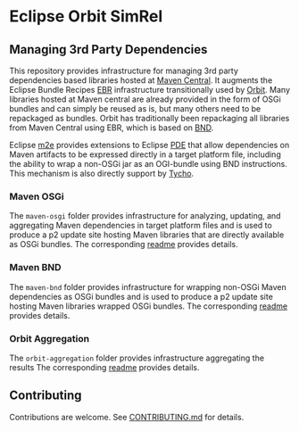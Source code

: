 # Eclipse Orbit SimRel

## Managing 3rd Party Dependencies

This repository provides infrastructure for managing 3rd party dependencies based libraries hosted at [Maven Central](https://repo1.maven.org/maven2/).
It augments the Eclipse Bundle Recipes [EBR](https://github.com/eclipse-orbit/ebr/#readme) infrastructure 
transitionally used by [Orbit](https://github.com/eclipse-orbit/orbit/#readme).
Many libraries hosted at Maven central are already provided in the form of OSGi bundles and can simply be reused as is,
but many others need to be repackaged as bundles.
Orbit has traditionally been repackaging all libraries from Maven Central using EBR, which is based on [BND](https://bnd.bndtools.org/).

Eclipse [m2e](https://projects.eclipse.org/projects/technology.m2e) provides extensions to Eclipse [PDE](https://projects.eclipse.org/projects/eclipse.pde)
that allow dependencies on Maven artifacts to be expressed directly in a target platform file,
including the ability to wrap a non-OSGi jar as an OGI-bundle using BND instructions.
This mechanism is also directly support by [Tycho](https://projects.eclipse.org/projects/technology.tycho).


### Maven OSGi

The `maven-osgi` folder provides infrastructure for analyzing, updating, and aggregating Maven dependencies in target platform files
and is used to produce a p2 update site hosting Maven libraries that are directly available as OSGi bundles.
The corresponding [readme](maven-osgi/README.md) provides details.


### Maven BND

The `maven-bnd` folder provides infrastructure for wrapping non-OSGi Maven dependencies as OSGi bundles
and is used to produce a p2 update site hosting Maven libraries wrapped OSGi bundles.
The corresponding [readme](maven-bnd/README.md) provides details.


### Orbit Aggregation

The `orbit-aggregation` folder provides infrastructure aggregating the results 
The corresponding [readme](orbit-aggregation/README.md) provides details.


## Contributing

Contributions are welcome.
See [CONTRIBUTING.md](CONTRIBUTING.md) for details.

